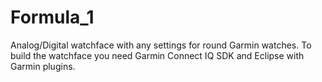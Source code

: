 # Formula_1
Analog/Digital watchface with any settings for round Garmin watches.
To build the watchface you need Garmin Connect IQ SDK and Eclipse with Garmin plugins.
